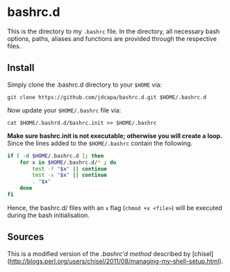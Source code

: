 bashrc.d
========
This is the directory to my `.bashrc` file. 
In the directory, all necessary bash options, paths, aliases and functions are provided through the respective files.

Install
-------

Simply clone the .bashrc.d directory to your `$HOME` via:

`git clone https://github.com/jdcapa/bashrc.d.git $HOME/.bashrc.d` 

Now update your `$HOME/.bashrc` file via:

`cat $HOME/.bashrd.d/bashrc.init >> $HOME/.bashrc`

**Make sure bashrc.init is not executable; otherwise you will create a loop.**
Since the lines added to the `$HOME/.bashrc` contain the following.

```bash
if [ -d $HOME/.bashrc.d ]; then
    for x in $HOME/.bashrc.d/* ; do
        test -f "$x" || continue
        test -x "$x" || continue
        . "$x"
    done
fi
```

Hence, the bashrc.d/ files with an `x` flag (`chmod +x <file>`) will be executed during the bash initialisation.


Sources
-------
This is a modified version of the *.bashrc'd method* described by [chisel] (http://blogs.perl.org/users/chisel/2011/08/managing-my-shell-setup.html).
